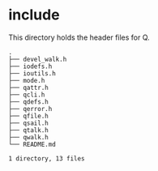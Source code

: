 # include
This directory holds the header files for Q.

```
.
├── devel_walk.h
├── iodefs.h
├── ioutils.h
├── mode.h
├── qattr.h
├── qcli.h
├── qdefs.h
├── qerror.h
├── qfile.h
├── qsail.h
├── qtalk.h
├── qwalk.h
└── README.md

1 directory, 13 files
```

